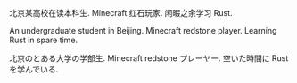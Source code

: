 北京某高校在读本科生. Minecraft 红石玩家. 闲暇之余学习 Rust. 

An undergraduate student in Beijing. Minecraft redstone player. Learning Rust in spare time. 

北京のとある大学の学部生. Minecraft redstone プレーヤー. 空いた時間に Rust を学んでいる. 